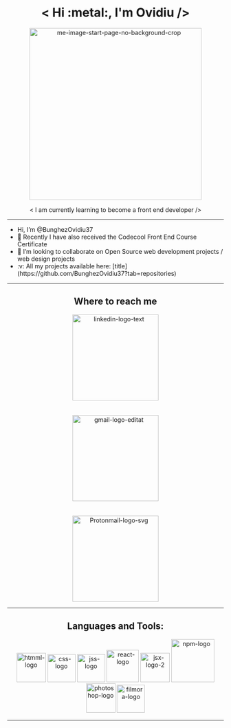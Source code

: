 <div align='center'>
<h1> < Hi :metal:, I'm Ovidiu /></h1>
  
<a href="https://ibb.co/4mj67JJ"><img src="https://i.ibb.co/ZLhnVNN/me-image-start-page-no-background-crop.png" alt="me-image-start-page-no-background-crop" border="0" width='400px'></a>  
<p>  < I am currently learning to become a front end developer />  </p>
<hr></hr>
</div>


<ul> 
<li> Hi, I’m @BunghezOvidiu37 </li>
<li> 🌱 Recently I have also received the Codecool Front End Course Certificate </li>
<li> 💞️ I’m looking to collaborate on Open Source web development projects / web design projects </li>
<li> :v: All my projects available here: [title](https://github.com/BunghezOvidiu37?tab=repositories) </li>
</ul> 


<div align='center'>
  <hr>
  <h2>Where to reach me</h2>
  <a href='https://www.linkedin.com/in/bunghez-ovidiu-eduard/'>
    <a href="https://imgbb.com/"><img src="https://i.ibb.co/hdbYdZY/linkedin-logo-text.png" alt="linkedin-logo-text" border="0" width='200px'></a><br />
  </a>
  
  <br>
  <br>
  
  <a href="mailto:ovidiueduard@gmail.com">
    <a href="https://imgbb.com/"><img src="https://i.ibb.co/2Z68RJG/gmail-logo-editat.png" alt="gmail-logo-editat" border="0" width='200px'></a>
  </a>
  
  <br>
  <br>
  <br>
  
  <a href="mailto:ovidiu_bunghez@protonmail.com">
    <a href="https://imgbb.com/"><img src="https://i.ibb.co/HYcvLRf/Protonmail-logo-svg.png" alt="Protonmail-logo-svg" border="0" width='200px'></a>
  </a>
  
</div>

<hr>
<h2 align='center'>Languages and Tools:</h2>
<div align='center'>
  <a href="https://imgbb.com/"><img src="https://i.ibb.co/Y8cpTpT/htmml-logo.png" alt="htmml-logo" border="0" width='68px'></a>
  <a href="https://imgbb.com/"><img src="https://i.ibb.co/z6tj5sF/css-logo.png" alt="css-logo" border="0" width='65px'></a>
  <a href="https://imgbb.com/"><img src="https://i.ibb.co/8svFzDC/jss-logo.png" alt="jss-logo" border="0" width='65px'></a>
  <a href="https://imgbb.com/"><img src="https://i.ibb.co/Pw1qh5L/react-logo.png" alt="react-logo" border="0" width='75px'></a>
  <a href="https://imgbb.com/"><img src="https://i.ibb.co/hKjZ5mX/jsx-logo-2.png" alt="jsx-logo-2" border="0" width='68px'></a>
  <a href="https://imgbb.com/"><img src="https://i.ibb.co/0mYsLzg/npm-logo.png" alt="npm-logo" border="0" width='100px'></a>
  <a href="https://imgbb.com/"><img src="https://i.ibb.co/r29WP1g/photoshop-logo.png" alt="photoshop-logo" border="0" width='68px'></a>
  <a href="https://imgbb.com/"><img src="https://i.ibb.co/xGMXBkt/filmora-logo.png" alt="filmora-logo" border="0" width='65px'></a>
</div>
<hr>
  
  
  
  
<!---
BunghezOvidiu37/BunghezOvidiu37 is a ✨ special ✨ repository because its `README.md` (this file) appears on your GitHub profile.
You can click the Preview link to take a look at your changes.
--->
